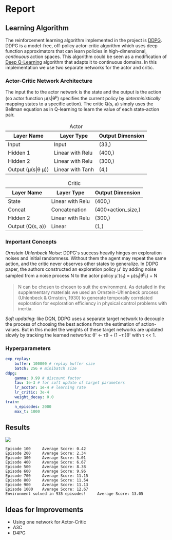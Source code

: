 # Report

## Learning Algorithm
The reinforcement learning algorithm implemented in the project is [DDPG](https://arxiv.org/pdf/1509.02971.pdf). 
DDPG is a model-free, off-policy actor-critic algorithm which uses deep function approximators
that can learn policies in high-dimensional, _continuous_ action spaces. This algorithm could be seen as a modification of [Deep Q-Learning](https://arxiv.org/pdf/1509.06461.pdf) algorithm that adapts it to continuous domains.
In this implementation we use two separate networks for the actor and critic.


### Actor-Critic Network Architecture
The input the to the actor network is the state and the output is the action (so actor function µ(s|θ<sup>µ</sup>) specifies the current policy by _deterministically_ mapping states to a specific action). The critic Q(s, a) simply uses the Bellman equation as in Q-learning to learn the value of each state-action pair.


<table>
    <thead>
        <tr>
            <td colspan=4, align="center">Actor</td>
        </tr>
    </thead>
    <thead>
        <tr>
            <th>Layer Name</th>
            <th>Layer Type</th>
            <th>Output Dimension</th>
        </tr>
    </thead>
    <tbody>
        <tr>
            <td >Input</td>
            <td >Input</td>
            <td>(33,)</td>
        </tr>
        <tr>
            <td >Hidden 1</td>
            <td >Linear with Relu</td>
            <td>(400,)</td>
        </tr>
        <tr>
            <td >Hidden 2</td>
            <td >Linear with Relu</td>
            <td>(300,)</td>
        </tr>
        <tr>
            <td >Output (µ(s|θ µ)) </td>
            <td >Linear with Tanh</td>
            <td>(4,)</td>
        </tr>
    </tbody>
</table>


<table>
    <thead>
        <tr>
            <td colspan=4, align="center">Critic</td>
        </tr>
    </thead>
    <thead>
        <tr>
            <th>Layer Name</th>
            <th>Layer Type</th>
            <th>Output Dimension</th>
        </tr>
    </thead>
    <tbody>
        <tr>
            <td >State</td>
            <td >Linear with Relu</td>
            <td>(400,)</td>
        </tr>
        <tr>
            <td >Concat</td>
            <td >Concatenation</td>
            <td>(400+action_size,)</td>
        </tr>
        <tr>
            <td >Hidden 2</td>
            <td >Linear with Relu</td>
            <td>(300,)</td>
        </tr>
        <tr>
            <td > Output (Q(s, a)) </td>
            <td >Linear</td>
            <td>(1,)</td>
        </tr>
    </tbody>
</table>

### Important Concepts
*Ornstein Uhlenbeck Noise*: DDPG's success heavily hinges on exploration noises and initial randomness. Without them the agent may repeat the same action, and the critic never observes other states to generalize. In DDPG paper, the authors constructed an exploration policy µ' by adding noise sampled from a noise process N to the actor policy
µ'(s<sub>t</sub>) = µ(s<sub>t</sub>|θ<sup>µ</sup><sub>t</sub>) + N


> N can be chosen to chosen to suit the environment. As detailed in the supplementary materials we
used an Ornstein-Uhlenbeck process (Uhlenbeck & Ornstein, 1930) to generate temporally correlated
exploration for exploration efficiency in physical control problems with inertia.

*Soft updating*: like DQN, DDPG uses a separate target network to decouple the process of choosing the best actions from the estimation of action-values. But in this model the weights of these target networks are updated slowly by tracking the learned networks: θ' ← τθ + (1 −τ )θ' with τ << 1.
### Hyperparameters
```yaml
exp_replay:
    buffer: 100000 # replay buffer size
    batch: 256 # minibatch size
ddpg:
    gamma: 0.99 # discount factor
    tau: 1e-3 # for soft update of target parameters
    lr_acotor: 1e-4 # learning rate
    lr_critic: 3e-4
    weight_decay: 0.0
train:
    n_episodes: 2000
    max_t: 1000
```

## Results
![](images/2000.png)
```
Episode 100     Average Score: 0.42
Episode 200     Average Score: 2.34
Episode 300     Average Score: 5.01
Episode 400     Average Score: 6.67
Episode 500     Average Score: 8.38
Episode 600     Average Score: 9.96
Episode 700     Average Score: 11.15
Episode 800     Average Score: 11.54
Episode 900     Average Score: 11.13
Episode 1000    Average Score: 12.67
Environment solved in 935 episodes!     Average Score: 13.05
```
## Ideas for Improvements

- Using one network for Actor-Critic
- A3C
- D4PG
    
